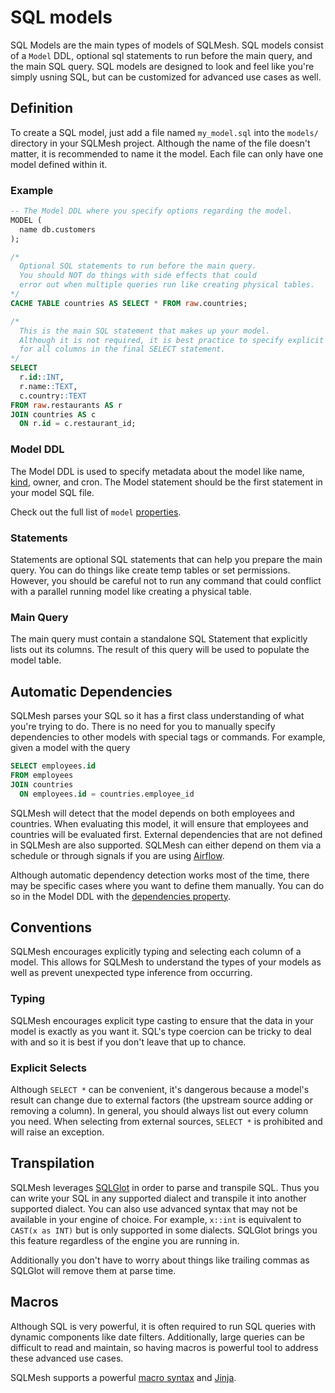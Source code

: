 # SQL models

SQL Models are the main types of models of SQLMesh. SQL models consist of a `Model` DDL, optional sql statements to run before the main query, and the main SQL query. SQL models are designed to look and feel like you're simply usning SQL, but can be customized for advanced use cases as well.

## Definition
To create a SQL model, just add a file named `my_model.sql` into the `models/` directory in your SQLMesh project. Although the name of the file doesn't matter, it is recommended to name it the model. Each file can only have one model defined within it.

### Example
```sql
-- The Model DDL where you specify options regarding the model.
MODEL (
  name db.customers
);

/*
  Optional SQL statements to run before the main query.
  You should NOT do things with side effects that could
  error out when multiple queries run like creating physical tables.
*/
CACHE TABLE countries AS SELECT * FROM raw.countries;

/*
  This is the main SQL statement that makes up your model.
  Although it is not required, it is best practice to specify explicit types
  for all columns in the final SELECT statement.
*/
SELECT
  r.id::INT,
  r.name::TEXT,
  c.country::TEXT
FROM raw.restaurants AS r
JOIN countries AS c
  ON r.id = c.restaurant_id;
```

### Model DDL
The Model DDL is used to specify metadata about the model like name, [kind](../model_kinds), owner, and cron. The Model statement should be the first statement in your model SQL file.

Check out the full list of `model` [properties](../overview/#properties).

### Statements
Statements are optional SQL statements that can help you prepare the main query. You can do things like create temp tables or set permissions. However, you should be careful not to run any command that could conflict with a parallel running model like creating a physical table.

### Main Query
The main query must contain a standalone SQL Statement that explicitly lists out its columns. The result of this query will be used to populate the model table.

## Automatic Dependencies
SQLMesh parses your SQL so it has a first class understanding of what you're trying to do. There is no need for you to manually specify dependencies to other models with special tags or commands. For example, given a model with the query

```sql
SELECT employees.id
FROM employees
JOIN countries
  ON employees.id = countries.employee_id
```

SQLMesh will detect that the model depends on both employees and countries. When evaluating this model, it will ensure that employees and countries will be evaluated first. External dependencies that are not defined in SQLMesh are also supported. SQLMesh can either depend on them via a schedule or through signals if you are using [Airflow](../../../integrations/airflow).

Although automatic dependency detection works most of the time, there may be specific cases where you want to define them manually. You can do so in the Model DDL with the [dependencies property](../overview/#properties).

## Conventions
SQLMesh encourages explicitly typing and selecting each column of a model. This allows for SQLMesh to understand the types of your models as well as prevent unexpected type inference from occurring.

### Typing
SQLMesh encourages explicit type casting to ensure that the data in your model is exactly as you want it. SQL's type coercion can be tricky to deal with and so it is best if you don't leave that up to chance.

### Explicit Selects
Although `SELECT *` can be convenient, it's dangerous because a model's result can change due to external factors (the upstream source adding or removing a column). In general, you should always list out every column you need. When selecting from external sources, `SELECT *` is prohibited and will raise an exception.


## Transpilation
SQLMesh leverages [SQLGlot](https://github.com/tobymao/sqlglot) in order to parse and transpile SQL. Thus you can write your SQL in any supported dialect and transpile it into another supported dialect. You can also use advanced syntax that may not be available in your engine of choice. For example, `x::int` is equivalent to `CAST(x as INT)` but is only supported in some dialects. SQLGlot brings you this feature regardless of the engine you are running in.

Additionally you don't have to worry about things like trailing commas as SQLGlot will remove them at parse time.

## Macros
Although SQL is very powerful, it is often required to run SQL queries with dynamic components like date filters. Additionally, large queries can be difficult to read and maintain, so having macros is powerful tool to address these advanced use cases.

SQLMesh supports a powerful [macro syntax](../../macros) and [Jinja](https://jinja.palletsprojects.com/en/3.1.x/).
